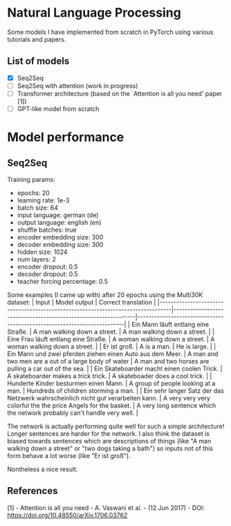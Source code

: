 # Natural Language Processing
Some models I have implemented from scratch in PyTorch using various tutorials and papers. 

## List of models
+ [x] Seq2Seq
+ [ ] Seq2Seq with attention (work in progress)
+ [ ] Transformer architecture (based on the `Attention is all you need' paper [1])
+ [ ] GPT-like model from scratch

# Model performance
## Seq2Seq
Training params:
+ epochs: 20
+ learning rate: 1e-3
+ batch size: 64
+ input language: german (de)
+ output language: english (en)
+ shuffle batches: true
+ encoder embedding size: 300
+ decoder embedding size: 300
+ hidden size: 1024
+ num layers: 2
+ encoder dropout: 0.5
+ decoder dropout: 0.5
+ teacher forcing percentage: 0.5

Some examples (I came up with) after 20 epochs using the Multi30K dataset:
| Input                                                                            | Model output                                                   | Correct translation                                                     |
|----------------------------------------------------------------------------------|----------------------------------------------------------------|-------------------------------------------------------------------------|
| Ein Mann läuft entlang eine Straße.                                              | A man walking down a street.                                   | A man walking down a street.                                            |
| Eine Frau läuft entlang eine Straße.                                             | A woman walking down a street.                                 | A woman walking down a street.                                          |
| Er ist groß.                                                                     | A is a man.                                                    | He is large.                                                            |
| Ein Mann und zwei pferden ziehen einen Auto aus dem Meer.                        | A man and two men are a out of a large body of water           | A man and two horses are pulling a car out of the sea.                  |
| Ein Skateboarder macht einen coolen Trick.                                       | A skateboarder makes a trick trick.                            | A skateboader does a cool trick.                                        |
| Hunderte Kinder besturmen einen Mann.                                            | A group of people looking at a man.                            | Hundreds of children storming a man.                                    |
| Ein sehr langer Satz der das Netzwerk wahrscheinlich nicht gut verarbeiten kann. | A very very very colorful the the price Angels for the basket. | A very long sentence which the network probably can't handle very well. |

The network is actually performing quite well for such a simple architecture! Longer sentences are harder for the network. I also think the dataset is biased towards sentences which are descriptions of things (like "A man walking down a street" or "two dogs taking a bath") so inputs not of this form behave a lot worse (like "Er ist groß").

Nontheless a nice result.
## References
[1] - Attention is all you need - A. Vaswani et al. - (12 Jun 2017) - DOI: https://doi.org/10.48550/arXiv.1706.03762
